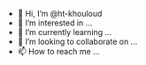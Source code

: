 - 👋 Hi, I’m @ht-khouloud
- 👀 I’m interested in ...
- 🌱 I’m currently learning ...
- 💞️ I’m looking to collaborate on ...
- 📫 How to reach me ...

<!---
ht-khouloud/ht-khouloud is a ✨ special ✨ repository because its `README.md` (this file) appears on your GitHub profile.
You can click the Preview link to take a look at your changes.
--->
